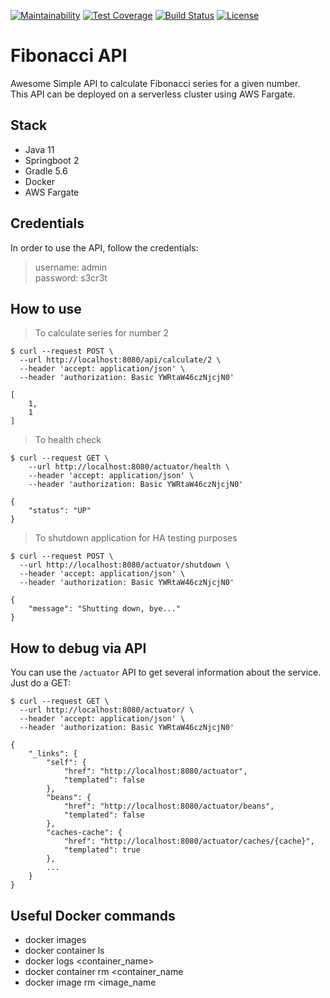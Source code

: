 [![Maintainability](https://api.codeclimate.com/v1/badges/c1d58ae6898cd8866e54/maintainability)](https://codeclimate.com/github/rgalba/fibonacci-api/maintainability)
[![Test Coverage](https://api.codeclimate.com/v1/badges/c1d58ae6898cd8866e54/test_coverage)](https://codeclimate.com/github/rgalba/fibonacci-api/test_coverage)
[![Build Status](https://travis-ci.org/rgalba/fibonacci-api.svg?branch=master)](https://travis-ci.org/rgalba/fibonacci-api)
[![License](https://img.shields.io/badge/License-Apache%202.0-blue.svg)](https://opensource.org/licenses/Apache-2.0)

# Fibonacci API

Awesome Simple API to calculate Fibonacci series for a given number.  
This API can be deployed on a serverless cluster using AWS Fargate.

## Stack

- Java 11
- Springboot 2
- Gradle 5.6
- Docker
- AWS Fargate

## Credentials

In order to use the API, follow the credentials:

> username: admin  
> password: s3cr3t

## How to use 

> To calculate series for number 2  

```shell script
$ curl --request POST \
  --url http://localhost:8080/api/calculate/2 \
  --header 'accept: application/json' \
  --header 'authorization: Basic YWRtaW46czNjcjN0'

[
	1,
	1
]
```

> To health check  

```shell script
$ curl --request GET \
    --url http://localhost:8080/actuator/health \
    --header 'accept: application/json' \
    --header 'authorization: Basic YWRtaW46czNjcjN0'

{
	"status": "UP"
}
```

> To shutdown application for HA testing purposes

```shell script
$ curl --request POST \
  --url http://localhost:8080/actuator/shutdown \
  --header 'accept: application/json' \
  --header 'authorization: Basic YWRtaW46czNjcjN0'

{
	"message": "Shutting down, bye..."
}
```

## How to debug via API

You can use the `/actuator` API to get several information about the service. Just do a GET:

```shell script
$ curl --request GET \
  --url http://localhost:8080/actuator/ \
  --header 'accept: application/json' \
  --header 'authorization: Basic YWRtaW46czNjcjN0'

{
	"_links": {
		"self": {
			"href": "http://localhost:8080/actuator",
			"templated": false
		},
		"beans": {
			"href": "http://localhost:8080/actuator/beans",
			"templated": false
		},
		"caches-cache": {
			"href": "http://localhost:8080/actuator/caches/{cache}",
			"templated": true
		},
        ...
    }
}
```


## Useful Docker commands

- docker images
- docker container ls
- docker logs <container_name>
- docker container rm <container_name
- docker image rm <image_name
